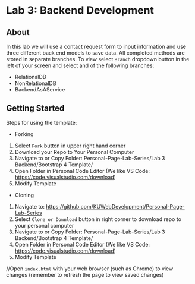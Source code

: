 # Lab 3: Backend Development

## About

In this lab we will use a contact request form to input information and use three different back end models to save data.
All completed methods are stored in separate branches. To view select `Branch` dropdown button in the left of your screen and select and of the following branches:  

* RelationalDB
* NonRelationalDB
* BackendAsAService

## Getting Started

Steps for using the template:

* Forking
1. Select `Fork` button in upper right hand corner 
2. Download your Repo to Your Personal Computer 
3. Navigate to or Copy Folder: Personal-Page-Lab-Series/Lab 3 Backend/Bootstrap 4 Template/ 
4. Open Folder in Personal Code Editor (We like VS Code: https://code.visualstudio.com/download)
5. Modify Template 

* Cloning 
1. Navigate to: https://github.com/KUWebDevelopment/Personal-Page-Lab-Series
2. Select `Clone or Download` button in right corner to download repo to your personal computer
3. Navigate to or Copy Folder: Personal-Page-Lab-Series/Lab 3 Backend/Bootstrap 4 Template/ 
4. Open Folder in Personal Code Editor (We like VS Code: https://code.visualstudio.com/download)
5. Modify Template 

//Open `index.html` with your web browser (such as Chrome) to view changes (remember to refresh the page to view saved changes)
